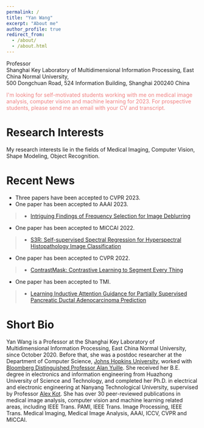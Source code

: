 ```yaml
---
permalink: /
title: "Yan Wang"
excerpt: "About me"
author_profile: true
redirect_from: 
  - /about/
  - /about.html
---
```


Professor <br>
Shanghai Key Laboratory of Multidimensional Information Processing, East China Normal University, <br>
500 Dongchuan Road, 524 Information Building, Shanghai 200240 China


<font color=LightCoral>I'm looking for self-motivated students working with me on medical image analysis, computer vision and machine learning for 2023. For prospective students, please send me an email with your CV and transcript.</font>




**Research Interests**
======
My research interests lie in the fields of Medical Imaging, Computer Vision, Shape Modeling, Object Recognition. 



**Recent News**
======
- Three papers have been accepted to CVPR 2023.
- One paper has been accepted to AAAI 2023.
>* [Intriguing Findings of Frequency Selection for Image Deblurring](https://arxiv.org/abs/2111.11745)
- One paper has been accepted to MICCAI 2022.
>* [S3R: Self-supervised Spectral Regression for Hyperspectral Histopathology Image Classification](https://arxiv.org/abs/2209.08770)
- One paper has been accepted to CVPR 2022.
>* [ContrastMask: Contrastive Learning to Segment Every Thing](https://openaccess.thecvf.com/content/CVPR2022/papers/Wang_ContrastMask_Contrastive_Learning_To_Segment_Every_Thing_CVPR_2022_paper.pdf?_hsenc=p2ANqtz-9422BQPPpXV9Q_JA-rMK0KYRDYlwg9P_uWsUkJSXK8OFn8K9FVd1L8DRy76SRqS-7xSliE)
- One paper has been accepted to TMI.
>* [Learning Inductive Attention Guidance for Partially Supervised Pancreatic Ductal Adenocarcinoma Prediction](../files/IAG-NET-online.pdf)


**Short Bio**
======
Yan Wang is a Professor at the Shanghai Key Laboratory of Multidimensional Information Processing, East China Normal University, since October 2020. Before that, she was a postdoc researcher at the Department of Computer Science, [Johns Hopkins University](https://www.jhu.edu/), worked with [Bloomberg Distinguished Professor Alan Yuille](http://www.cs.jhu.edu/~ayuille/). She received her B.E. degree in electronics and information engineering from Huazhong University of Science and Technology, and completed her Ph.D. in electrical and electronic engineering at Nanyang Technological University, supervised by Professor [Alex Kot](https://personal.ntu.edu.sg/eackot/index.html). She has over 30 peer-reviewed publications in medical image analysis, computer vision and machine learning related areas, including IEEE Trans. PAMI, IEEE Trans. Image Processing, IEEE Trans. Medical Imaging, Medical Image Analysis, AAAI, ICCV, CVPR and MICCAI. 

